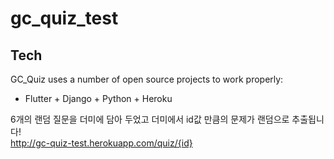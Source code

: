 # gc_quiz_test

## Tech

GC_Quiz uses a number of open source projects to work properly:

- Flutter + Django + Python + Heroku

6개의 랜덤 질문을 더미에 담아 두었고 더미에서 id값 만큼의 문제가 랜덤으로 추출됩니다!\
http://gc-quiz-test.herokuapp.com/quiz/{id}
